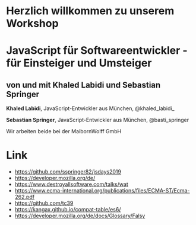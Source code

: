 # Herzlich willkommen zu unserem Workshop

# JavaScript für Softwareentwickler - für Einsteiger und Umsteiger

## von und mit Khaled Labidi und Sebastian Springer

**Khaled Labidi**, JavaScript-Entwickler aus München, @khaled_labidi\_

**Sebastian Springer**, JavaScript-Entwickler aus München, @basti_springer

Wir arbeiten beide bei der MaibornWolff GmbH

# Link

- https://github.com/sspringer82/jsdays2019
- https://developer.mozilla.org/de/
- https://www.destroyallsoftware.com/talks/wat
- https://www.ecma-international.org/publications/files/ECMA-ST/Ecma-262.pdf
- https://github.com/tc39
- https://kangax.github.io/compat-table/es6/
- https://developer.mozilla.org/de/docs/Glossary/Falsy

